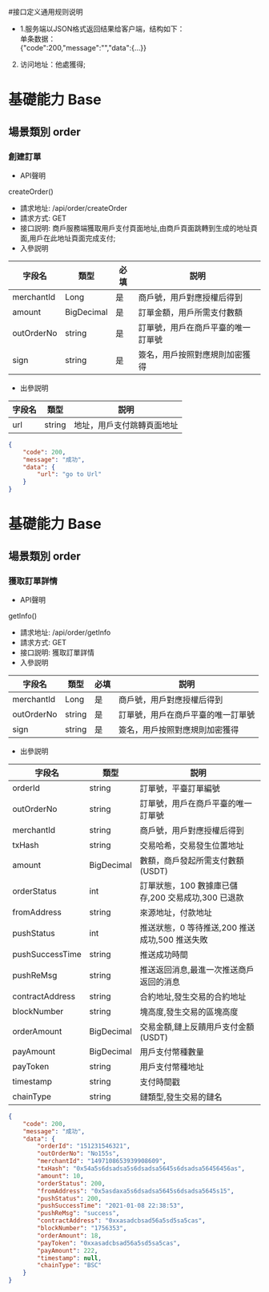 #接口定义通用规则说明
* 1.服务端以JSON格式返回结果给客户端，结构如下：<br/>
 单条数据：<br/>{"code":200,"message":"","data":{…}}
2.	访问地址：他處獲得;


# 基礎能力 Base
## 場景類別 order
### 創建訂單
* API聲明

createOrder()

* 請求地址: /api/order/createOrder
* 請求方式: GET
* 接口説明: 商戶服務端獲取用戶支付頁面地址,由商戶頁面跳轉到生成的地址頁面,用戶在此地址頁面完成支付;
* 入參説明

| 字段名  | 類型     | 必填 | 説明 |
|------|--------|----|----|
| merchantId | Long | 是  |  商戶號，用戶對應授權后得到  |
| amount | BigDecimal | 是  |  訂單金額，用戶所需支付數額  |
| outOrderNo | string | 是  |  訂單號，用戶在商戶平臺的唯一訂單號  |
| sign | string | 是  |  簽名，用戶按照對應規則加密獲得  |


* 出參説明

| 字段名  | 類型      | 説明 |
|------|--------|----|
| url | string  |  地址，用戶支付跳轉頁面地址  |


```json
{
    "code": 200,
    "message": "成功",
    "data": {
        "url": "go to Url"
    }
}

```

# 基礎能力 Base
## 場景類別 order
### 獲取訂單詳情
* API聲明

getInfo()

* 請求地址: /api/order/getInfo
* 請求方式: GET
* 接口説明: 獲取訂單詳情
* 入參説明

| 字段名  | 類型     | 必填 | 説明 |
|------|--------|----|----|
| merchantId | Long | 是  |  商戶號，用戶對應授權后得到  |
| outOrderNo | string | 是  |  訂單號，用戶在商戶平臺的唯一訂單號  |
| sign | string | 是  |  簽名，用戶按照對應規則加密獲得  |


* 出參説明

| 字段名  | 類型      | 説明 |
|------|--------|----|
| orderId | string  |  訂單號，平臺訂單編號  |
| outOrderNo | string |  訂單號，用戶在商戶平臺的唯一訂單號  |
| merchantId | string  |  商戶號，用戶對應授權后得到  |
| txHash | string |  交易哈希，交易發生位置地址  |
| amount | BigDecimal |  數額，商戶發起所需支付數額(USDT)   |
| orderStatus | int |  訂單狀態，100 數據庫已儲存,200 交易成功,300 已退款  |
| fromAddress | string |  來源地址，付款地址 |
| pushStatus | int |  推送狀態，0 等待推送,200 推送成功,500 推送失敗 |
| pushSuccessTime | string |  推送成功時間 |
| pushReMsg | string |  推送返回消息,最進一次推送商戶返回的消息 |
| contractAddress | string |  合約地址,發生交易的合約地址 |
| blockNumber | string |  塊高度,發生交易的區塊高度 |
| orderAmount | BigDecimal |  交易金額,鏈上反饋用戶支付金額(USDT) |
| payAmount | BigDecimal |  用戶支付幣種數量 |
| payToken | string |  用戶支付幣種地址 |
| timestamp | string |  支付時間戳 |
| chainType | string |  鏈類型,發生交易的鏈名 |

```json
{
    "code": 200,
    "message": "成功",
    "data": {
        "orderId": "151231546321",
        "outOrderNo": "No155s",
        "merchantId": "1497108653939908609",
        "txHash": "0x54a5s6dsadsa5s6dsadsa5645s6dsadsa56456456as",
        "amount": 10,
        "orderStatus": 200,
        "fromAddress": "0x5asdaxa5s6dsadsa5645s6dsadsa5645s15",
        "pushStatus": 200,
        "pushSuccessTime": "2021-01-08 22:38:53",
        "pushReMsg": "success",
        "contractAddress": "0xxasadcbsad56a5sd5sa5cas",
        "blockNumber": "1756353",
        "orderAmount": 18,
        "payToken": "0xxasadcbsad56a5sd5sa5cas",
        "payAmount": 222,
        "timestamp": null,
        "chainType": "BSC"
    }
}

```

